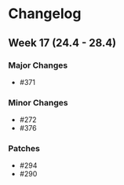 # Changelog

## Week 17 (24.4 - 28.4)

### Major Changes

- #371

### Minor Changes

- #272
- #376

### Patches

- #294
- #290
